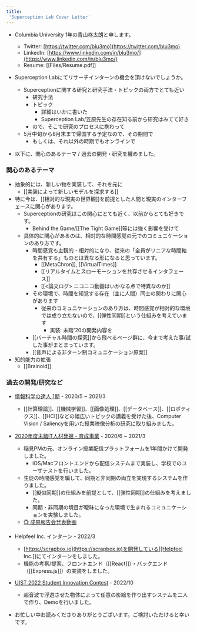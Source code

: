 ```yaml
---
title:
 'Superception Lab Cover Letter'
---
```

- Columbia University 1年の青山柊太朗と申します。
    - Twitter: [https://twitter.com/blu3mo](https://twitter.com/blu3mo)
    - LinkedIn: [https://www.linkedin.com/in/blu3mo/](https://www.linkedin.com/in/blu3mo/)
    - Resume: [[Files/Resume.pdf]]
- Superception Labにてリサーチインターンの機会を頂けないでしょうか。
    - Superceptionに関する研究と研究手法・トピックの両方でとても近い
        - 研究手法
        - トピック
            - 詳細はいかに書いた
            - Superception Lab/笠原先生の存在知る前から研究はみてて好き
        - ので、そこで研究のプロセスに携わって
    - 5月中旬から8月末まで帰国する予定なので、その期間で
        - もしくは、それ以外の時期でもオンラインで

- 以下に、関心のあるテーマ / 過去の開発・研究を纏めました。

### 関心のあるテーマ
- 抽象的には、新しい物を実装して、それを元に
    - [[実装によって新しいモデルを探求する]]
- 特に今は、[[相対的な現実の世界観]]を前提とした人間と現実のインターフェースに関心があります。
    - Superceptionの研究はこの関心にとても近く、以前からとても好きです。
        - Behind the Game/[[The Tight Game]]等には強く影響を受けて
    - 具体的に関心があるのは、相対的な時間感覚の元でのコミュニケーションのあり方です。
        - 時間感覚も主観的・相対的になり、従来の「全員がリニアな時間軸を共有する」ものとは異なる形になると思っています。
            - [[MetaChron]], [[VirtualTimes]]
            - [[リアルタイムとスローモーションを共存させるインタフェース]]
            - [[<論文ログ> ニコニコ動画はいかなる点で特異なのか]]
        - その環境で、時間を知覚する存在（主に人間）同士の関わりに関心があります
            - 従来のコミュニケーションのあり方は、時間感覚が相対的な環境では成り立たないので、[[弾性同期]]という仕組みを考えています
                - 実装: 未踏'20の開発内容を
        - [[バーチャル時間の探究]]から飛べるページ群に、今まで考えた事/試した事がまとまっています。
        - [[音声による非ターン制コミュニケーション原案]]
- 知的能力の拡張
    - [[Brainoid]]

### 過去の開発/研究など
- [情報科学の達人 1期](https://www.nii.ac.jp/tatsujin/curriculum/) - 2020/5 ~ 2021/3
    - [[計算理論]]、[[機械学習]]、[[画像処理]]、[[データベース]]、[[ロボティクス]]、[[HCI]]などの幅広いトピックの講義を受けた後、Computer Vision / Saliencyを用いた授業映像分析の研究に取り組みました。
- [2020年度未踏IT人材発掘・育成事業](https://www.ipa.go.jp/jinzai/mitou/2020/koubokekka_index.html) - 2020/6 ~ 2021/3
    - 稲見PMの元、オンライン授業配信プラットフォームを1年間かけて開発しました。
        - iOS/Macフロントエンドから配信システムまで実装し、学校でのユーザテストを行いました。
    - 生徒の時間感覚を騙して、同期と非同期の両立を実現するシステムを作りました。
        - [[擬似同期]]の仕組みを前提として、[[弾性同期]]の仕組みを考えました。
        - 同期・非同期の境目が曖昧になった環境で生まれるコミュニケーションを実験しました。
    - [📺 成果報告会発表動画](https://www.youtube.com/watch?v=KJPUou05kPQ)
- Helpfeel Inc. インターン - 2022/3
    - [https://scrapbox.io](https://scrapbox.io)を開発している[[Helpfeel Inc.]]にてインターンをしました。
    - 機能の考察/提案、フロントエンド（[[React]]）・バックエンド（[[Express.js]]）の実装をしました。
- [UIST 2022 Student Innovation Contest](https://programs.sigchi.org/uist/2022/index/content/85553) - 2022/10
    - 超音波で浮遊させた物体によって任意の影絵を作り出すシステムを二人で作り、Demoを行いました。

- お忙しい中お読みくださりありがとうございます。ご検討いただけると幸いです。